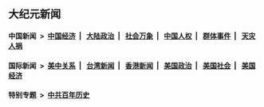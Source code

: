 ## 大纪元新闻

#### 中国新闻 &nbsp;>&nbsp; [中国经济](indexes/ncid283/README.md?10152045) &nbsp;| &nbsp; [大陆政治](indexes/ncid277/README.md?10152045) &nbsp;| &nbsp; [社会万象](indexes/ncid282/README.md?10152045) &nbsp;| &nbsp; [中国人权](indexes/ncid278/README.md?10152045) &nbsp;| &nbsp; [群体事件](indexes/ncid279/README.md?10152045) &nbsp;| &nbsp; [天灾人祸](indexes/ncid280/README.md?10152045)

#### 国际新闻 &nbsp;>&nbsp; [美中关系](indexes/nf1412576/README.md?10152045) &nbsp;| &nbsp; [台湾新闻](indexes/ncid1349361/README.md?10152045) &nbsp;| &nbsp; [香港新闻](indexes/ncid1349362/README.md?10152045) &nbsp;| &nbsp; [美国政治](indexes/ncid1078159/README.md?10152045) &nbsp;| &nbsp; [美国社会](indexes/ncid1078160/README.md?10152045) &nbsp;| &nbsp; [美国经济](indexes/ncid1078158/README.md?10152045)

#### 特别专题 &nbsp;>&nbsp; [中共百年历史](https://github.com/easy2view/epoch-special/blob/master/README.md?10152045)  

